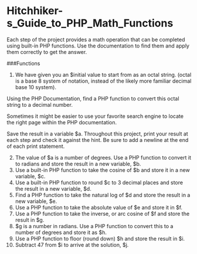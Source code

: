 # Hitchhiker-s_Guide_to_PHP_Math_Functions

Each step of the project provides a math operation that can be completed using built-in PHP functions. Use the documentation to find them and apply them correctly to get the answer.

###Functions

1. We have given you an $initial value to start from as an octal string. (octal is a base 8 system of notation, instead of the likely more familiar decimal base 10 system).

Using the PHP Documentation, find a PHP function to convert this octal string to a decimal number.

Sometimes it might be easier to use your favorite search engine to locate the right page within the PHP documentation.

Save the result in a variable $a. Throughout this project, print your result at each step and check it against the hint. Be sure to add a newline at the end of each print statement.

2. The value of $a is a number of degrees. Use a PHP function to convert it to radians and store the result in a new variable, $b.
3. Use a built-in PHP function to take the cosine of $b and store it in a new variable, $c.
4. Use a built-in PHP function to round $c to 3 decimal places and store the result in a new variable, $d.
5. Find a PHP function to take the natural log of $d and store the result in a new variable, $e.
6. Use a PHP function to take the absolute value of $e and store it in $f.
7. Use a PHP function to take the inverse, or arc cosine of $f and store the result in $g.
8. $g is a number in radians. Use a PHP function to convert this to a number of degrees and store it as $h.
9. Use a PHP function to floor (round down) $h and store the result in $i.
10. Subtract 47 from $i to arrive at the solution, $j.
